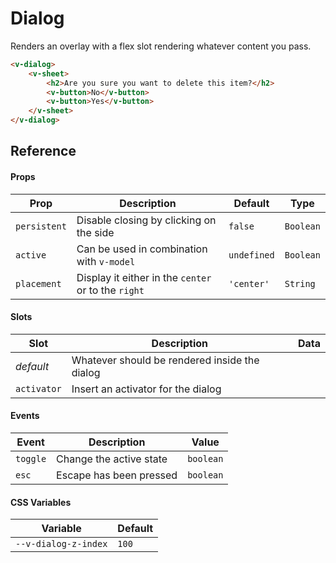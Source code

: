 # Dialog

Renders an overlay with a flex slot rendering whatever content you pass.

```html
<v-dialog>
	<v-sheet>
		<h2>Are you sure you want to delete this item?</h2>
		<v-button>No</v-button>
		<v-button>Yes</v-button>
	</v-sheet>
</v-dialog>
```

## Reference

#### Props

| Prop         | Description                                         | Default     | Type      |
| ------------ | --------------------------------------------------- | ----------- | --------- |
| `persistent` | Disable closing by clicking on the side             | `false`     | `Boolean` |
| `active`     | Can be used in combination with `v-model`           | `undefined` | `Boolean` |
| `placement`  | Display it either in the `center` or to the `right` | `'center'`  | `String`  |

#### Slots

| Slot        | Description                                   | Data |
| ----------- | --------------------------------------------- | ---- |
| _default_   | Whatever should be rendered inside the dialog |      |
| `activator` | Insert an activator for the dialog            |      |

#### Events

| Event    | Description             | Value     |
| -------- | ----------------------- | --------- |
| `toggle` | Change the active state | `boolean` |
| `esc`    | Escape has been pressed | `boolean` |

#### CSS Variables

| Variable             | Default |
| -------------------- | ------- |
| `--v-dialog-z-index` | `100`   |
